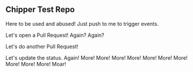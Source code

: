 ## Chipper Test Repo

Here to be used and abused! Just push to me to trigger events.

Let's open a Pull Request! Again? Again?

Let's do another Pull Request!

Let's update the status. Again! More! More! More! More! More! More! More! More! More! More! Moar!
